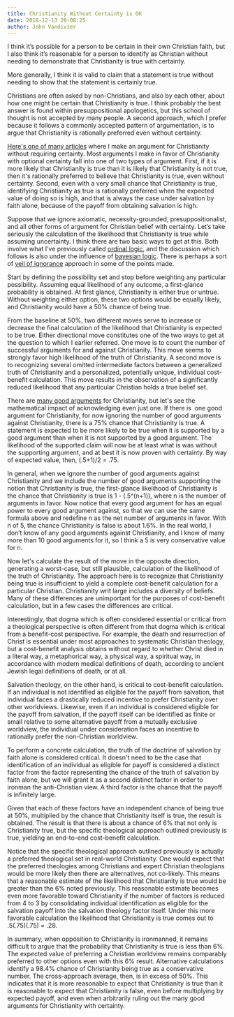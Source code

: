 ```yaml
---
title: Christianity Without Certainty is OK
date: 2018-12-13 20:08:25
author: John Vandivier
---
```




<!-- wp:paragraph -->
<p>I think it’s possible for a person to be certain in their own Christian faith, but I also think it’s reasonable for a person to identify as Christian without needing to demonstrate that Christianity is true with certainty.</p>
<!-- /wp:paragraph -->

<!-- wp:paragraph -->
<p>More generally, I think it is valid to claim that a statement is true without needing to show that the statement is certainly true.</p>
<!-- /wp:paragraph -->

<!-- wp:paragraph -->
<p>Christians are often asked by non-Christians, and also by each other, about how one might be certain that Christianity is true. I think probably the best answer is found within presuppositional apologetics, but this school of thought is not accepted by many people. A second approach, which I prefer because it follows a commonly accepted pattern of argumentation, is to argue that Christianity is rationally preferred even without certainty.</p>
<!-- /wp:paragraph -->

<!-- wp:paragraph -->
<p><a href=\"http://www.afterecon.com/philosophy-religion-and-apologetics/odd-argument-belief-god-vandivierian-wager/\">Here's one of many articles</a> where I make an argument for Christianity without requiring certainty. Most arguments I make in favor of Christianity with optional certainty fall into one of two types of argument. First, if it is more likely that Christianity is true than it is likely that Christianity is not true, then it's rationally preferred to believe that Christianity is true, even without certainty. Second, even with a very small chance that Christianity is true, identifying Christianity as true is rationally preferred when the expected value of doing so is high, and that is always the case under salvation by faith alone, because of the payoff from obtaining salvation is high.</p>
<!-- /wp:paragraph -->

<!-- wp:paragraph -->
<p>Suppose that we ignore axiomatic, necessity-grounded, presuppositionalist, and all other forms of argument for Christian belief with certainty. Let’s take seriously the calculation of the likelihood that Christianity is true while assuming uncertainty. I think there are two basic ways to get at this. Both involve what I’ve previously called <a href=\"http://www.afterecon.com/economics-and-finance/rational-estimation-price-uncertainty/\">ordinal logic</a>, and the discussion which follows is also under the influence of <a href=\"https://en.wikipedia.org/wiki/Bayesian_probability\">bayesian logic</a>. There is perhaps a sort of <a href=\"https://en.wikipedia.org/w/index.php?title=Veil_of_ignorance&amp;oldid=871586602\">veil of ignorance</a> approach in some of the points made.</p>
<!-- /wp:paragraph -->

<!-- wp:paragraph -->
<p>Start by defining the possibility set and stop before weighting any particular possibility. Assuming equal likelihood of any outcome, a first-glance probability is obtained. At first glance, Christianity is either true or untrue. Without weighting either option, these two options would be equally likely, and Christianity would have a 50% chance of being true.</p>
<!-- /wp:paragraph -->

<!-- wp:paragraph -->
<p>From the baseline at 50%, two different moves serve to increase or decrease the final calculation of the likelihood that Christianity is expected to be true. Either directional move constitutes one of the two ways to get at the question to which I earlier referred. One move is to count the number of successful arguments for and against Christianity. This move seems to strongly favor high likelihood of the truth of Christianity. A second move is to recognizing several omitted intermediate factors between a generalized truth of Christianity and a personalized, potentially unique, individual cost-benefit calculation. This move results in the observation of a significantly reduced likelihood that any particular Christian holds a true belief set.</p>
<!-- /wp:paragraph -->

<!-- wp:paragraph -->
<p>There are <a href=\"http://www.afterecon.com/religion/#bible-is-valid\">many good arguments</a> for Christianity, but let's see the mathematical impact of acknowledging even just one. If there is&nbsp; one good argument for Christianity, for now ignoring the number of good arguments against Christianity, there is a 75% chance that Christianity is true. A statement is expected to be more likely to be true when it is supported by a good argument than when it is not supported by a good argument. The likelihood of the supported claim will now be at least what is was without the supporting argument, and at best it is now proven with certainty. By way of expected value, then, (.5+1)/2 = .75.</p>
<!-- /wp:paragraph -->

<!-- wp:paragraph -->
<p>In general, when we ignore the number of good arguments against Christianity and we include the number of good arguments supporting the notion that Christianity is true, the first-glance likelihood of Christianity is the chance that Christianity is true is 1 - (.5^(n+1)), where n is the number of arguments in favor. Now notice that every good argument for has an equal power to every good argument against, so that we can use the same formula above and redefine n as the net number of arguments in favor. With n of 5, the chance Christianity is false is about 1.6%. In the real world, I don’t know of any good arguments against Christianity, and I know of many more than 10 good arguments for it, so I think a 5 is very conservative value for n.</p>
<!-- /wp:paragraph -->

<!-- wp:paragraph -->
<p>Now let's calculate the result of the move in the opposite direction, generating a worst-case, but still plausible, calculation of the likelihood of the truth of Christianity. The approach here is to recognize that Christianity being true is insufficient to yield a complete cost-benefit calculation for a particular Christian. Christianity writ large includes a diversity of beliefs. Many of these differences are unimportant for the purposes of cost-benefit calculation, but in a few cases the differences are critical.</p>
<!-- /wp:paragraph -->

<!-- wp:paragraph -->
<p>Interestingly, that dogma which is often considered essential or critical from a theological perspective is often different from that dogma which is critical from a benefit-cost perspective. For example, the death and resurrection of Christ is essential under most approaches to systematic Christian theology, but a cost-benefit analysis obtains without regard to whether Christ died in a literal way, a metaphorical way, a physical way, a spiritual way, in accordance with modern medical definitions of death, according to ancient Jewish legal definitions of death, or at all.</p>
<!-- /wp:paragraph -->

<!-- wp:paragraph -->
<p>Salvation theology, on the other hand, is critical to cost-benefit calculation. If an individual is not identified as eligible for the payoff from salvation, that individual faces a drastically reduced incentive to prefer Christianity over other worldviews. Likewise, even if an individual is considered eligible for the payoff from salvation, if the payoff itself can be identified as finite or small relative to some alternative payoff from a mutually exclusive worldview, the individual under consideration faces an incentive to rationally prefer the non-Christian worldview.</p>
<!-- /wp:paragraph -->

<!-- wp:paragraph -->
<p>To perform a concrete calculation, the truth of the doctrine of salvation by faith alone is considered critical. It doesn't need to be the case that identification of an individual as eligible for payoff is considered a distinct factor from the factor representing the chance of the truth of salvation by faith alone, but we will grant it as a second distinct factor in order to ironman the anti-Christian view. A third factor is the chance that the payoff is infinitely large.</p>
<!-- /wp:paragraph -->

<!-- wp:paragraph -->
<p>Given that each of these factors have an independent chance of being true at 50%, multiplied by the chance that Christianity itself is true, the result is obtained. The result is that there is about a chance of 6% that not only is Christianity true, but the specific theological approach outlined previously is true, yielding an end-to-end cost-benefit calculation.</p>
<!-- /wp:paragraph -->

<!-- wp:paragraph -->
<p>Notice that the specific theological approach outlined previously is actually a preferred theological set in real-world Christianity. One would expect that the preferred theologies among Christians and expert Christian theologians would be more likely then there are alternatives, not co-likely. This means that a reasonable estimate of the likelihood that Christianity is true would be greater than the 6% noted previously. This reasonable estimate becomes even more favorable toward Christianity if the number of factors is reduced from 4 to 3 by consolidating individual identification as eligible for the salvation payoff into the salvation theology factor itself. Under this more favorable calculation the likelihood that Christianity is true comes out to .5(.75)(.75) = .28.</p>
<!-- /wp:paragraph -->

<!-- wp:paragraph -->
<p>In summary, when opposition to Christianity is ironmanned, it remains difficult to argue that the probability that Christianity is true is less than 6%. The expected value of preferring a Christian worldview remains comparably preferred to other options even with this 6% result. Alternative calculations identify a 98.4% chance of Christianity being true as a conservative number. The cross-approach average, then, is in excess of 50%. This indicates that it is more reasonable to expect that Christianity is true than it is reasonable to expect that Christianity is false, even before multiplying by expected payoff, and even when arbitrarily ruling out the many good arguments for Christianity with certainty.</p>
<!-- /wp:paragraph -->